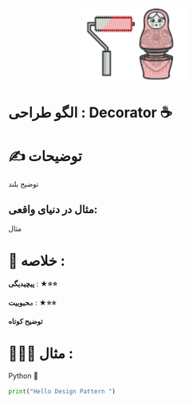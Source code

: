 <p align="center">
  <img src="https://github.com/mojtabapaso/Design-Pattern-Persian/blob/main/img/Structural/decorator-mini.png" height="150px" />
</p>

  # الگو طراحی :  Decorator ☕

# ✍️ توضیحات 
توضیح بلند

## مثال در دنیای واقعی:
مثال

 # 📝 خلاصه :
**پیچیدیگی** : **★⭐⭐** 

م**حبوبیت** : **★⭐⭐**

**توضیح کوتاه**

# 👨🏻‍💻 مثال  :
Python 🐍 


```python
print("Hello Design Pattern ")
```

